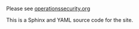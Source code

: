 Please see [operationssecurity.org](http://www.operationssecurity.org/)

This is a Sphinx and YAML source code for the site.

